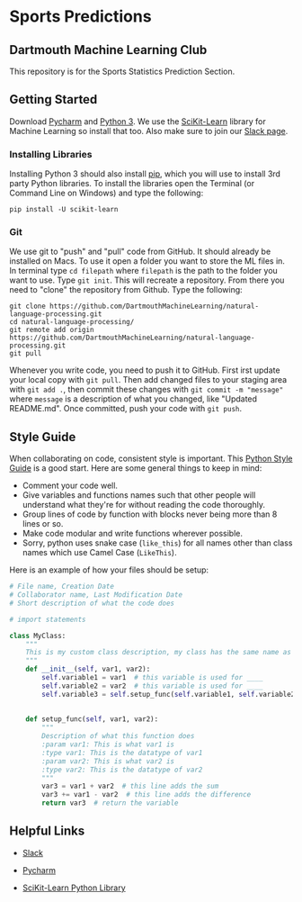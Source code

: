 # Sports Predictions

## Dartmouth Machine Learning Club

This repository is for the Sports Statistics Prediction Section.

## Getting Started

Download [Pycharm](https://www.jetbrains.com/pycharm/download/) and [Python 3](https://www.python.org/downloads/). We use the [SciKit-Learn](http://scikit-learn.org/stable/) library for Machine Learning so install that too. Also make sure to join our [Slack page](https://dartmouthml.slack.com/).

### Installing Libraries

Installing Python 3 should also install [pip](https://pip.pypa.io/en/stable/), which you will use to install 3rd party Python libraries. To install the libraries open the Terminal (or Command Line on Windows) and type the following:

```
pip install -U scikit-learn
```

### Git
We use git to "push" and "pull" code from GitHub. It should already be installed on Macs. To use it open a folder you want to store the ML files in. In terminal type `cd filepath` where `filepath` is the path to the folder you want to use. Type `git init`. This will recreate a repository. 
From there you need to "clone" the repository from Github. Type the following:

```
git clone https://github.com/DartmouthMachineLearning/natural-language-processing.git
cd natural-language-processing/
git remote add origin https://github.com/DartmouthMachineLearning/natural-language-processing.git
git pull
```

Whenever you write code, you need to push it to GitHub. First irst update your local copy with `git pull`. Then add changed files to your staging area with `git add .`, then commit these changes with `git commit -m "message"` where `message` is a description of what you changed, like "Updated README.md". Once committed, push your code with `git push`.


## Style Guide
When collaborating on code, consistent style is important. This [Python Style Guide](https://www.python.org/dev/peps/pep-0008/) is a good start. Here are some general things to keep in mind:

- Comment your code well.
- Give variables and functions names such that other people will understand what they're for without reading the code thoroughly.
- Group lines of code by function with blocks never being more than 8 lines or so.
- Make code modular and write functions wherever possible.
- Sorry, python uses snake case (`like_this`) for all names other than class names which use Camel Case (`LikeThis`).

Here is an example of how your files should be setup:

```python
# File name, Creation Date
# Collaborator name, Last Modification Date
# Short description of what the code does

# import statements

class MyClass:
    """
    This is my custom class description, my class has the same name as the file
    """
    def __init__(self, var1, var2):
        self.variable1 = var1  # this variable is used for ____
        self.variable2 = var2  # this variable is used for ____
        self.variable3 = self.setup_func(self.variable1, self.variable2)  # what this func is setting up
        
    
    def setup_func(self, var1, var2):
        """
        Description of what this function does
        :param var1: This is what var1 is
        :type var1: This is the datatype of var1
        :param var2: This is what var2 is
        :type var2: This is the datatype of var2
        """
        var3 = var1 + var2  # this line adds the sum
        var3 += var1 - var2  # this line adds the difference
        return var3  # return the variable
```


## Helpful Links

- [Slack](https://dartmouthml.slack.com/)

- [Pycharm](https://www.jetbrains.com/pycharm/download/)

- [SciKit-Learn Python Library](http://scikit-learn.org/stable/)
